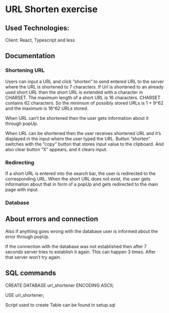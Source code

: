# URL Shorten exercise

## Used Technologies:

Client: React, Typescript and less

## Documentation

### Shortening URL

Users can input a URL and click “shorten” to send entered URL to the server where the URL is shortened to 7 characters.
If Url is shortened to an already used short URL then the short URL is extended with a character in CHARSET. The maximum length of a short URL is 16 characters. CHARSET contains 62 characters. So the minimum of possibly stored URLs is 1 + 9^62 and the maximum is 16^62 URLs stored.

When URL can’t be shortened then the user gets information about it through popUp.

When URL can be shortened then the user receives shortened URL and it’s displayed in the input where the user typed the URL. Button “shorten” switches with the “copy” button that stores input value to the clipboard. And also clear button “X” appears, and it clears input.

### Redirecting

If a short URL is entered into the search bar, the user is redirected to the corresponding URL. When the short URL does not exist, the user gets information about that in form of a popUp and gets redirected to the main page with input.

### Database

## About errors and connection

Also if anything goes wrong with the database user is informed about the error through popUp.

If the connection with the database was not established then after 7 seconds server tries to establish it again. This can happen 3 times. After that server won’t try again.

## SQL commands

CREATE DATABASE url_shortener ENCODING ASCII;

USE url_shortener;

Script used to create Table can be found in setup.sql
